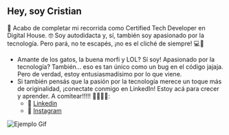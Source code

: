 ## Hey, soy Cristian 
 🌱 Acabo de completar mi recorrida como Certified Tech Developer en Digital House.
 🤓 Soy autodidacta y, sí, también soy apasionado por la tecnología. Pero pará, no te escapés, ¡no es el cliché de siempre! 💻🌟
- Amante de los gatos, la buena morfi y LOL? Sí soy! Apasionado por la tecnología? También... eso es tan único como un bug en el código jajaja. Pero de verdad, estoy entusiasmadísimo por lo que viene.
- Si también pensás que la pasión por la tecnología merece un toque más de originalidad, ¡conectate conmigo en LinkedIn! Estoy acá para crecer y aprender. A comitear!!!!! 🚀🌑🐾😺:
  - 💼 [Linkedin](https://www.linkedin.com/in/cristian-rodriguezz/)
  - 📸 [Instagram](https://www.instagram.com/grillorodriguezz/)

![Ejemplo Gif](https://media.giphy.com/media/kELWH7yHTEWlrOrgli/giphy.gif)




